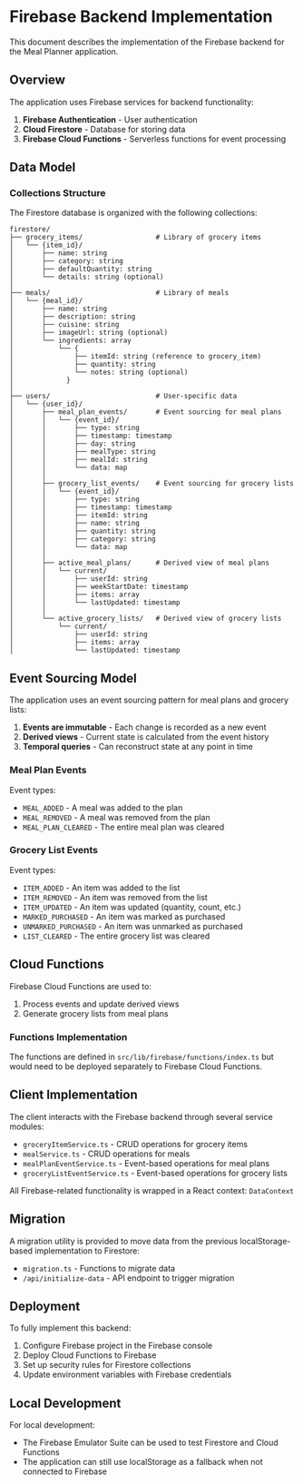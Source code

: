 # Firebase Backend Implementation

This document describes the implementation of the Firebase backend for the Meal Planner application.

## Overview

The application uses Firebase services for backend functionality:

1. **Firebase Authentication** - User authentication
2. **Cloud Firestore** - Database for storing data
3. **Firebase Cloud Functions** - Serverless functions for event processing

## Data Model

### Collections Structure

The Firestore database is organized with the following collections:

```
firestore/
├── grocery_items/                  # Library of grocery items
│   └── {item_id}/
│       ├── name: string
│       ├── category: string
│       ├── defaultQuantity: string
│       └── details: string (optional)
│
├── meals/                          # Library of meals
│   └── {meal_id}/
│       ├── name: string
│       ├── description: string
│       ├── cuisine: string
│       ├── imageUrl: string (optional)
│       └── ingredients: array
│           └── {
│               ├── itemId: string (reference to grocery_item)
│               ├── quantity: string
│               └── notes: string (optional)
│             }
│
├── users/                          # User-specific data
│   └── {user_id}/
│       ├── meal_plan_events/       # Event sourcing for meal plans
│       │   └── {event_id}/
│       │       ├── type: string
│       │       ├── timestamp: timestamp
│       │       ├── day: string
│       │       ├── mealType: string
│       │       ├── mealId: string
│       │       └── data: map
│       │
│       ├── grocery_list_events/    # Event sourcing for grocery lists
│       │   └── {event_id}/
│       │       ├── type: string
│       │       ├── timestamp: timestamp
│       │       ├── itemId: string
│       │       ├── name: string
│       │       ├── quantity: string
│       │       ├── category: string
│       │       └── data: map
│       │
│       ├── active_meal_plans/      # Derived view of meal plans
│       │   └── current/
│       │       ├── userId: string
│       │       ├── weekStartDate: timestamp
│       │       ├── items: array
│       │       └── lastUpdated: timestamp
│       │
│       └── active_grocery_lists/   # Derived view of grocery lists
│           └── current/
│               ├── userId: string
│               ├── items: array
│               └── lastUpdated: timestamp
```

## Event Sourcing Model

The application uses an event sourcing pattern for meal plans and grocery lists:

1. **Events are immutable** - Each change is recorded as a new event
2. **Derived views** - Current state is calculated from the event history
3. **Temporal queries** - Can reconstruct state at any point in time

### Meal Plan Events

Event types:
- `MEAL_ADDED` - A meal was added to the plan
- `MEAL_REMOVED` - A meal was removed from the plan
- `MEAL_PLAN_CLEARED` - The entire meal plan was cleared

### Grocery List Events

Event types:
- `ITEM_ADDED` - An item was added to the list
- `ITEM_REMOVED` - An item was removed from the list
- `ITEM_UPDATED` - An item was updated (quantity, count, etc.)
- `MARKED_PURCHASED` - An item was marked as purchased
- `UNMARKED_PURCHASED` - An item was unmarked as purchased
- `LIST_CLEARED` - The entire grocery list was cleared

## Cloud Functions

Firebase Cloud Functions are used to:

1. Process events and update derived views
2. Generate grocery lists from meal plans

### Functions Implementation

The functions are defined in `src/lib/firebase/functions/index.ts` but would need to be deployed separately to Firebase Cloud Functions.

## Client Implementation

The client interacts with the Firebase backend through several service modules:

- `groceryItemService.ts` - CRUD operations for grocery items
- `mealService.ts` - CRUD operations for meals
- `mealPlanEventService.ts` - Event-based operations for meal plans
- `groceryListEventService.ts` - Event-based operations for grocery lists

All Firebase-related functionality is wrapped in a React context: `DataContext`

## Migration

A migration utility is provided to move data from the previous localStorage-based implementation to Firestore:

- `migration.ts` - Functions to migrate data
- `/api/initialize-data` - API endpoint to trigger migration

## Deployment

To fully implement this backend:

1. Configure Firebase project in the Firebase console
2. Deploy Cloud Functions to Firebase
3. Set up security rules for Firestore collections
4. Update environment variables with Firebase credentials

## Local Development

For local development:
- The Firebase Emulator Suite can be used to test Firestore and Cloud Functions
- The application can still use localStorage as a fallback when not connected to Firebase
